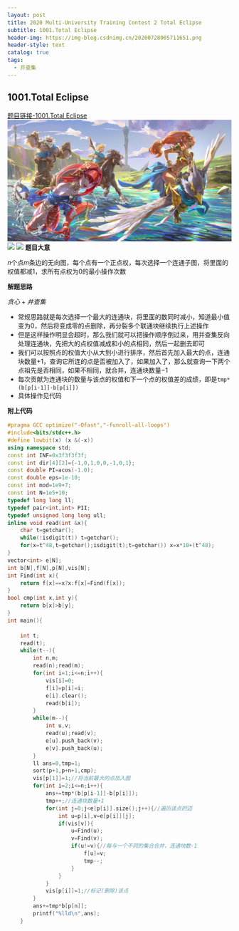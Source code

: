 ```yaml
---
layout: post
title: 2020 Multi-University Training Contest 2 Total Eclipse
subtitle: 1001.Total Eclipse
header-img: https://img-blog.csdnimg.cn/20200728005711651.png
header-style: text
catalog: true
tags:
  - 并查集
---
```


## 1001.Total Eclipse
[题目链接-1001.Total Eclipse](http://acm.hdu.edu.cn/showproblem.php?pid=6763)
![](/img/home-bg/3.jpg)
![](https://img-blog.csdnimg.cn/20200728005711651.png?x-oss-process=image/watermark,type_ZmFuZ3poZW5naGVpdGk,shadow_10,text_aHR0cHM6Ly9ibG9nLmNzZG4ubmV0L0ZpdmVuZXZlcw==,size_16,color_FFFFFF,t_70)
![](https://img-blog.csdnimg.cn/2020072800571938.png?x-oss-process=image/watermark,type_ZmFuZ3poZW5naGVpdGk,shadow_10,text_aHR0cHM6Ly9ibG9nLmNzZG4ubmV0L0ZpdmVuZXZlcw==,size_16,color_FFFFFF,t_70)
**题目大意**

$n$个点$m$条边的无向图，每个点有一个正点权，每次选择一个连通子图，将里面的权值都减$1$，求所有点权为$0$的最小操作次数

**解题思路**

$贪心+并查集$
 - 常规思路就是每次选择一个最大的连通块，将里面的数同时减小，知道最小值变为$0$，然后将变成零的点删除，再分裂多个联通块继续执行上述操作
 - 但是这样操作明显会超时，那么我们就可以把操作顺序倒过来，用并查集反向处理连通块，先把大的点权值减成和小的点相同，然后一起删去即可
 - 我们可以按照点的权值大小从大到小进行排序，然后首先加入最大的点，连通块数量$+1$，查询它所连的点是否被加入了，如果加入了，那么就查询一下两个点祖先是否相同，如果不相同，就合并，连通块数量$-1$
 - 每次贡献为连通块的数量与该点的权值和下一个点的权值差的成绩，即是`tmp*(b[p[i-1]]-b[p[i]])`
 - 具体操作见代码

**附上代码**

```cpp
#pragma GCC optimize("-Ofast","-funroll-all-loops")
#include<bits/stdc++.h>
#define lowbit(x) (x &(-x))
using namespace std;
const int INF=0x3f3f3f3f;
const int dir[4][2]={-1,0,1,0,0,-1,0,1};
const double PI=acos(-1.0);
const double eps=1e-10;
const int mod=1e9+7;
const int N=1e5+10;
typedef long long ll;
typedef pair<int,int> PII;
typedef unsigned long long ull;
inline void read(int &x){
    char t=getchar();
    while(!isdigit(t)) t=getchar();
    for(x=t^48,t=getchar();isdigit(t);t=getchar()) x=x*10+(t^48);
}
vector<int> e[N];
int b[N],f[N],p[N],vis[N];
int Find(int x){
    return f[x]==x?x:f[x]=Find(f[x]);
}
bool cmp(int x,int y){
    return b[x]>b[y];
}
int main(){
    
    int t;
    read(t);
    while(t--){
        int n,m;
        read(n);read(m);
        for(int i=1;i<=n;i++){
            vis[i]=0;
            f[i]=p[i]=i;
            e[i].clear();
            read(b[i]);
        }
        while(m--){
            int u,v;
            read(u);read(v);
            e[u].push_back(v);
            e[v].push_back(u);
        }
        ll ans=0,tmp=1;
        sort(p+1,p+n+1,cmp);
        vis[p[1]]=1;//将当前最大的点加入图
        for(int i=2;i<=n;i++){
            ans+=tmp*(b[p[i-1]]-b[p[i]]);
            tmp++;//连通块数量+1
            for(int j=0;j<e[p[i]].size();j++){//遍历该点的边
                int u=p[i],v=e[p[i]][j];
                if(vis[v]){
                    u=Find(u);
                    v=Find(v);
                    if(u!=v){//每与一个不同的集合合并，连通块数-1
                        f[u]=v;
                        tmp--;
                    }
                }
            }
            vis[p[i]]=1;//标记(删除)该点
        }
        ans+=tmp*b[p[n]];
        printf("%lld\n",ans);
    }  
```
